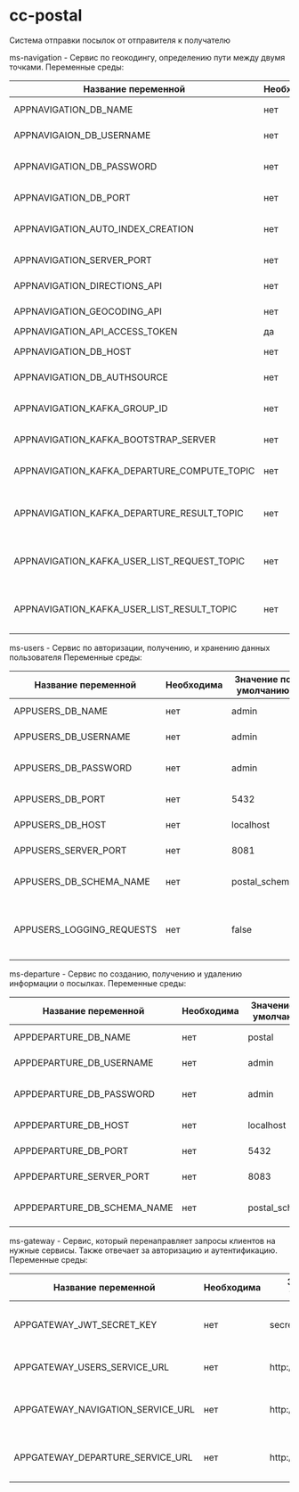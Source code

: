 # cc-postal

Система отправки посылок от отправителя к получателю

ms-navigation - Сервис по геокодингу, определению пути между двумя точками.
Переменные среды:

| Название переменной                         | Необходима | Значение по умолчанию                                   |Описание                                   |
| --------------------------------------------|------------|---------------------------------------------------------|-------------------------------------------|
| APPNAVIGATION_DB_NAME                       | нет        |    postal                                               |Имя базы данных                            | 
| APPNAVIGAION_DB_USERNAME                    | нет        |    admin                                                |Пользователь базы данных                   |
| APPNAVIGATION_DB_PASSWORD                   | нет        |    admin                                                |Пароль для пользователя базы данных        |
| APPNAVIGATION_DB_PORT                       | нет        |    27017                                                |Порт сервера базы данных                   | 
| APPNAVIGATION_AUTO_INDEX_CREATION           | нет        |     true                                                | Автоматическое создание индексов          |
| APPNAVIGATION_SERVER_PORT                   | нет        |    8082                                                 |Порт сервера приложения                    |
| APPNAVIGATION_DIRECTIONS_API                | нет        |    https://api.mapbox.com/directions/v5/mapbox/driving/ | URL от API для получения пути             |
| APPNAVIGATION_GEOCODING_API                 | нет        |    https://api.mapbox.com/geocoding/v5/mapbox.places/   | URL от API для геокодирования             |
| APPNAVIGATION_API_ACCESS_TOKEN              | да         |   _                                                     | токен для API                             |
| APPNAVIGATION_DB_HOST                       | нет        |   localhost                                             | хост базы данных                          |
| APPNAVIGATION_DB_AUTHSOURCE                 | нет        |   admin                                                 | база аутентификации                       |
|APPNAVIGATION_KAFKA_GROUP_ID                 | нет        |   ms_navigaion                                          | имя группы слушателей в Apache Kafka      |
|APPNAVIGATION_KAFKA_BOOTSTRAP_SERVER         | нет        |   localhost:9092                                        | хосты серверов Apache Kafka               |
|APPNAVIGATION_KAFKA_DEPARTURE_COMPUTE_TOPIC  | нет        |   departure_duration_compute                            | топик для получения отправлений           |
|APPNAVIGATION_KAFKA_DEPARTURE_RESULT_TOPIC   | нет        |   departure_duration_result                             | топик для передачи обновленных отправлений|
| APPNAVIGATION_KAFKA_USER_LIST_REQUEST_TOPIC | нет        |   user_list_request                                     | топик для передачи запроса пользователей  |
| APPNAVIGATION_KAFKA_USER_LIST_RESULT_TOPIC  | нет        |   user_list_result                                      | топик для получения списка пользователей  |




ms-users - Сервис по авторизации, получению, и хранению данных пользователя
Переменные среды:

| Название переменной               | Необходима | Значение по умолчанию                                   |Описание                                   |
| ----------------------------------|------------|---------------------------------------------------------|-------------------------------------------|
| APPUSERS_DB_NAME                  | нет        |    admin                                                | Имя базы данных                            | 
| APPUSERS_DB_USERNAME              | нет        |    admin                                                | Пользователь базы данных                   |
| APPUSERS_DB_PASSWORD              | нет        |    admin                                                | Пароль для пользователя базы данных        |
| APPUSERS_DB_PORT                  | нет        |    5432                                                 | Порт сервера базы данных                   | 
| APPUSERS_DB_HOST                  | нет        |    localhost                                            | Хост сервера базы данных            |
| APPUSERS_SERVER_PORT              | нет        |    8081                                                 | Порт сервера приложения                    |
| APPUSERS_DB_SCHEMA_NAME           | нет        |    postal_schema                                        | Стандартная схема базы данных            |
| APPUSERS_LOGGING_REQUESTS         | нет        |    false                                                | True - логирование всех входящих запросов             |


ms-departure - Сервис по созданию, получению и удалению информации о посылках.
Переменные среды:

| Название переменной               | Необходима | Значение по умолчанию                                   |Описание                                   |
| ----------------------------------|------------|---------------------------------------------------------|-------------------------------------------|
| APPDEPARTURE_DB_NAME              | нет        |    postal                                               | Имя базы данных                           | 
| APPDEPARTURE_DB_USERNAME          | нет        |    admin                                                | Пользователь базы данных                  |
| APPDEPARTURE_DB_PASSWORD          | нет        |    admin                                                | Пароль для пользователя базы данных       |
| APPDEPARTURE_DB_HOST              | нет        |    localhost                                            | Хост сервера базы данных                  |
| APPDEPARTURE_DB_PORT              | нет        |    5432                                                 | Порт сервера базы данных                  | 
| APPDEPARTURE_SERVER_PORT          | нет        |    8083                                                 | Порт сервера приложения                   |
| APPDEPARTURE_DB_SCHEMA_NAME       | нет        |    postal_schema                                        | Стандартная схема базы данных             |


ms-gateway - Сервис, который перенаправляет запросы клиентов на нужные сервисы. Также отвечает за авторизацию и аутентификацию.
Переменные среды:

| Название переменной               | Необходима | Значение по умолчанию                                   |Описание                                   |
| ----------------------------------|------------|---------------------------------------------------------|-------------------------------------------|
| APPGATEWAY_JWT_SECRET_KEY         | нет        |    secret123                                            | Секретный ключ для создание jwt токена    | 
| APPGATEWAY_USERS_SERVICE_URL      | нет        |    http://localhost:8081/                               | URL сервиса ms-users                      |
| APPGATEWAY_NAVIGATION_SERVICE_URL      | нет        |    http://localhost:8082/                               | URL сервиса ms-navigation                      |      |
| APPGATEWAY_DEPARTURE_SERVICE_URL      | нет        |    http://localhost:8083/                               | URL сервиса ms-departure                     |